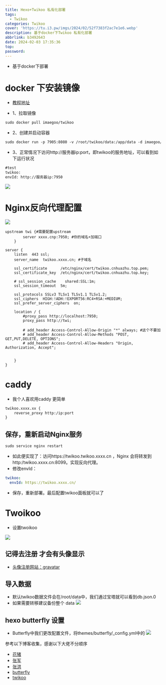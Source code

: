```yaml
---
title: Hexo+Twikoo 私有化部署
tags:
  - Twikoo
categories: Twikoo
cover: 'https://tu.i3.pw/imgs/2024/02/52f7383f2ac7e1e6.webp'
description: 基于docker下Twikoo 私有化部署
abbrlink: b3492643
date: 2024-02-03 17:35:36
top:
password:
---
```

- 基于docker下部署

# docker 下安装镜像

- [教程地址](https://xx.6669998.xyz/post/4eb3381c.html)

- 1、拉取镜像

```markdown
sudo docker pull imaegoo/twikoo
```

- 2、创建并启动容器

```markdown
sudo docker run -p 7905:8080 -v /root/twikoo/data:/app/data -d imaegoo/twikoo
```

- 3、正常情况下访问http://服务器ip:port，即twikoo的服务地址，可以看到如下运行状况

```markdown
#test
twikoo:
envId: http://服务器ip:7950
```
![](https://tu.i3.pw/imgs/2024/02/dd0732976a9c2c08.png)

# Nginx反向代理配置

![](https://tu.i3.pw/imgs/2024/02/4eaf8a96e9d17156.png)
```nginx
upstream twi {#需要配置upstream
        server xxxx.cnp:7950; #你的域名+加端口
    }  

server {
    listen  443 ssl;
    server_name  twikoo.xxxx.cn; #子域名

    ssl_certificate      /etc/nginx/cert/twikoo.cnhuazhu.top.pem;
    ssl_certificate_key  /etc/nginx/cert/twikoo.cnhuazhu.top.key;

    # ssl_session_cache    shared:SSL:1m;
    ssl_session_timeout  5m;
    
    ssl_protocols SSLv3 TLSv1 TLSv1.1 TLSv1.2;
    ssl_ciphers  HIGH:!ADH:!EXPORT56:RC4+RSA:+MEDIUM;
    ssl_prefer_server_ciphers  on;

    location / {
        #proxy_pass http://localhost:7950;
        proxy_pass http://twi;

        # add_header Access-Control-Allow-Origin "*" always; #这个不要加
        # add_header Access-Control-Allow-Methods "POST, GET,PUT,DELETE, OPTIONS";
        # add_header Access-Control-Allow-Headers "Origin, Authorization, Accept";
  
        
    }
}
```
# caddy 

- 我个人喜欢用caddy 更简单

```markdown
twikoo.xxxx.xx {
    reverse_proxy http:/ip:port
}
```


## 保存，重新启动Nginx服务

```markdown
sudo service nginx restart
```

- 如此便实现了：访问https://twikoo.twikoo.xxxx.cn ，Nginx 会将转发到 http:/twikoo.xxxx.cn:8099。实现反向代理。
- 修改envId：

```yaml
twikoo:
  envId: https://twikoo.xxxx.cn/
```

- 保存，重新部署。最后配置twikoo面板就可以了

# Twoikoo

- 设置twoikoo

![](https://tu.i3.pw/imgs/2024/02/50020e2aa1389d06.png)
## 记得去注册 才会有头像显示

- [头像注册网站：gravatar](https://gravatar.com/profile/links)

## 导入数据

- 默认twikoo数据文件会在/root/data中，我们通过宝塔就可以看到db.json.0
- 如果需要转移建议备份整个 data
![](https://tu.i3.pw/imgs/2024/02/7024ec006dfacda3.jpg)

## hexo butterfly 设置

- Butterfly中我们更改配置文件，将themes/butterfly/_config.yml中的
![](https://tu.i3.pw/imgs/2024/02/caae94c0ad74f0d8.png)



参考以下博客收集，感谢以下大佬不分顺序
- [花猪](https://cnhuazhu.top/butterfly/2022/09/20/Twikoo%E7%A7%81%E6%9C%89%E5%8C%96%E9%83%A8%E7%BD%B2/)
- [张军](https://xiaoniuhululu.com/2022-08-09_twikoo_privatization_deployment_tutorial/?highlight=twikoo)
- [张洪](https://blog.zhheo.com/p/99d020fe.html)
- [butterfly](https://butterfly.js.org/posts/ceeb73f/#%E8%A9%95%E8%AB%96)
- [twikoo](https://twikoo.js.org/)